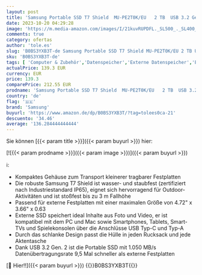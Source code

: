 ```yaml
---
layout: post
title: 'Samsung Portable SSD T7 Shield  MU-PE2T0K/EU   2 TB  USB 3.2 Gen.2  1.050 MB/s Lesen  1.000 MB/s Schreiben  Beige + Amazon Basics Festplattentasche  schwarz'
date: 2023-10-20 04:29:28
image: 'https://m.media-amazon.com/images/I/21kuvRUPDFL._SL500_._SL400_.jpg'
comments: true
category: ofertas
author: 'tole.es'
slug: 'B0BS3YXB3T-de Samsung Portable SSD T7 Shield MU-PE2T0K/EU 2 TB USB 3.2...'
sku: 'B0BS3YXB3T-de'
tags: [ 'Computer & Zubehör','Datenspeicher','Externe Datenspeicher','Externe SSD','samsung','🇩🇪', ]
actualPrice: 139.3 EUR
currency: EUR
price: 139.3
comparePrice: 212.55 EUR
prodname: 'Samsung Portable SSD T7 Shield  MU-PE2T0K/EU   2 TB  USB 3.2 Gen.2  1.050 MB/s Lesen  1.000 MB/s Schreiben  Beige + Amazon Basics Festplattentasche  schwarz'
country: 'de'
flag: '🇩🇪'
brand: 'Samsung'
buyurl: 'https://www.amazon.de/dp/B0BS3YXB3T/?tag=tolees0ca-21'
descuento: '34.46'
average: '136.284444444444'
---
```


Sie können [{{< param title >}}]({{< param buyurl >}}) hier:

[![{{< param prodname >}}]({{< param image >}})]({{< param buyurl >}})

ℹ️:

- Kompaktes Gehäuse zum Transport kleinerer tragbarer Festplatten
- Die robuste Samsung T7 Shield ist wasser- und staubfest (zertifiziert nach Industriestandard IP65), eignet sich hervorragend für Outdoor-Aktivitäten und ist stoßfest bis zu 3 m Fallhöhe
- Passend für externe Festplatten mit einer maximalen Größe von 4.72" x 3.66" x 0.63
- Externe SSD speichert ideal Inhalte aus Foto und Video, er ist kompatibel mit dem PC und Mac sowie Smartphones, Tablets, Smart-TVs und Spielekonsolen über die Anschlüsse USB Typ-C und Typ-A
- Durch das schlanke Design passt die Hülle in jeden Rucksack und jede Aktentasche
- Dank USB 3.2 Gen. 2 ist die Portable SSD mit 1.050 MB/s Datenübertragungsrate 9,5 Mal schneller als externe Festplatten

[🛒 Hier!!]({{< param buyurl >}})
{{<world>}}B0BS3YXB3T{{</world>}}

